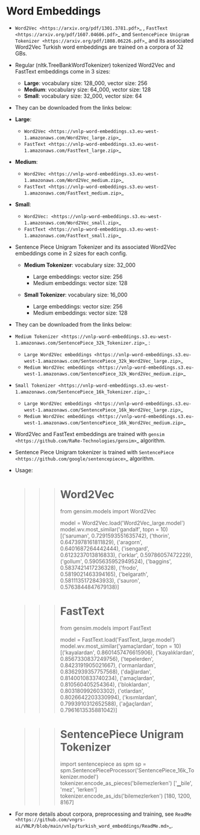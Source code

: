 Word Embeddings
===================================

- `Word2Vec <https://arxiv.org/pdf/1301.3781.pdf>`_ , `FastText <https://arxiv.org/pdf/1607.04606.pdf>`_ and `SentencePiece Unigram Tokenizer <https://arxiv.org/pdf/1808.06226.pdf>`_ and its associated Word2Vec Turkish word embeddings are trained on a corpora of 32 GBs.

- Regular (nltk.TreeBankWordTokenizer) tokenized Word2Vec and FastText embeddings come in 3 sizes:

	- **Large**: vocabulary size: 128_000, vector size: 256
	- **Medium**: vocabulary size: 64_000, vector size: 128
	- **Small**: vocabulary size: 32_000, vector size: 64

- They can be downloaded from the links below:

- **Large**:
    - `Word2Vec <https://vnlp-word-embeddings.s3.eu-west-1.amazonaws.com/Word2Vec_large.zip>`_
    - `FastText <https://vnlp-word-embeddings.s3.eu-west-1.amazonaws.com/FastText_large.zip>`_

- **Medium**:
    - `Word2Vec <https://vnlp-word-embeddings.s3.eu-west-1.amazonaws.com/Word2Vec_medium.zip>`_
    - `FastText <https://vnlp-word-embeddings.s3.eu-west-1.amazonaws.com/FastText_medium.zip>`_
	
- **Small**:
    - `Word2Vec: <https://vnlp-word-embeddings.s3.eu-west-1.amazonaws.com/Word2Vec_small.zip>`_
    - `FastText <https://vnlp-word-embeddings.s3.eu-west-1.amazonaws.com/FastText_small.zip>`_

- Sentence Piece Unigram Tokenizer and its associated Word2Vec embeddings come in 2 sizes for each config.

    - **Medium Tokenizer**: vocabulary size: 32_000
        - Large embeddings: vector size: 256
        - Medium embeddings: vector size: 128

    - **Small Tokenizer**: vocabulary size: 16_000
        - Large embeddings: vector size: 256
        - Medium embeddings: vector size: 128

- They can be downloaded from the links below:

- `Medium Tokenizer <https://vnlp-word-embeddings.s3.eu-west-1.amazonaws.com/SentencePiece_32k_Tokenizer.zip>`_ :
    - `Large Word2Vec embeddings <https://vnlp-word-embeddings.s3.eu-west-1.amazonaws.com/SentencePiece_32k_Word2Vec_large.zip>`_
    - `Medium Word2Vec embeddings <https://vnlp-word-embeddings.s3.eu-west-1.amazonaws.com/SentencePiece_32k_Word2Vec_medium.zip>`_

- `Small Tokenizer <https://vnlp-word-embeddings.s3.eu-west-1.amazonaws.com/SentencePiece_16k_Tokenizer.zip>`_ :
    - `Large Word2Vec embeddings <https://vnlp-word-embeddings.s3.eu-west-1.amazonaws.com/SentencePiece_16k_Word2Vec_large.zip>`_
    - `Medium Word2Vec embeddings <https://vnlp-word-embeddings.s3.eu-west-1.amazonaws.com/SentencePiece_16k_Word2Vec_medium.zip>`_

- Word2Vec and FastText embeddings are trained with `gensim <https://github.com/RaRe-Technologies/gensim>`_ algorithm.
- Sentence Piece Unigram tokenizer is trained with `SentencePiece <https://github.com/google/sentencepiece>`_  algorithm.

- Usage:
    >>> # Word2Vec
    >>> from gensim.models import Word2Vec
    >>> 
    >>> model = Word2Vec.load('Word2Vec_large.model')
    >>> model.wv.most_similar('gandalf', topn = 10)
    [('saruman', 0.7291593551635742),
    ('thorin', 0.6473978161811829),
    ('aragorn', 0.6401687264442444),
    ('isengard', 0.6123237013816833),
    ('orklar', 0.59786057472229),
    ('gollum', 0.5905635952949524),
    ('baggins', 0.5837421417236328),
    ('frodo', 0.5819021463394165),
    ('belgarath', 0.5811135172843933),
    ('sauron', 0.5763844847679138)]
    
    >>> # FastText
    >>> from gensim.models import FastText
    >>> 
    >>> model = FastText.load('FastText_large.model')
    >>> model.wv.most_similar('yamaçlardan', topn = 10)
    [('kayalardan', 0.8601457476615906),
    ('kayalıklardan', 0.8567330837249756),
    ('tepelerden', 0.8423191905021667),
    ('ormanlardan', 0.8362939357757568),
    ('dağlardan', 0.8140010833740234),
    ('amaçlardan', 0.810560405254364),
    ('bloklardan', 0.803180992603302),
    ('otlardan', 0.8026642203330994),
    ('kısımlardan', 0.7993910312652588),
    ('ağaçlardan', 0.7961613535881042)]

    >>> # SentencePiece Unigram Tokenizer
    >>> import sentencepiece as spm
    >>> sp = spm.SentencePieceProcessor('SentencePiece_16k_Tokenizer.model')
    >>> tokenizer.encode_as_pieces('bilemezlerken')
    ['▁bile', 'mez', 'lerken']
    >>> tokenizer.encode_as_ids('bilemezlerken')
    [180, 1200, 8167]

 - For more details about corpora, preprocessing and training, see `ReadMe <https://github.com/vngrs-ai/VNLP/blob/main/vnlp/turkish_word_embeddings/ReadMe.md>`_. 